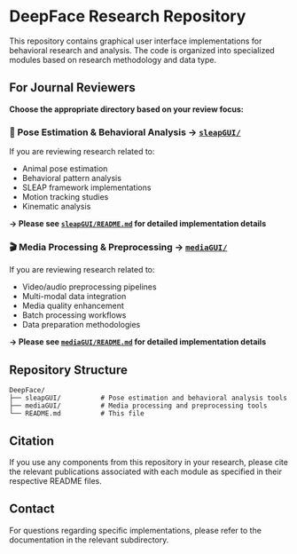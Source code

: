 # DeepFace Research Repository

This repository contains graphical user interface implementations for behavioral research and analysis. The code is organized into specialized modules based on research methodology and data type.

## For Journal Reviewers

**Choose the appropriate directory based on your review focus:**

### 🎯 Pose Estimation & Behavioral Analysis → [`sleapGUI/`](./sleapGUI/)
If you are reviewing research related to:
- Animal pose estimation
- Behavioral pattern analysis
- SLEAP framework implementations
- Motion tracking studies
- Kinematic analysis

**→ Please see [`sleapGUI/README.md`](./sleapGUI/README.md) for detailed implementation details**

### 🎬 Media Processing & Preprocessing → [`mediaGUI/`](./mediaGUI/)
If you are reviewing research related to:
- Video/audio preprocessing pipelines
- Multi-modal data integration
- Media quality enhancement
- Batch processing workflows
- Data preparation methodologies

**→ Please see [`mediaGUI/README.md`](./mediaGUI/README.md) for detailed implementation details**

## Repository Structure
```
DeepFace/
├── sleapGUI/          # Pose estimation and behavioral analysis tools
├── mediaGUI/          # Media processing and preprocessing tools
└── README.md          # This file
```

## Citation
If you use any components from this repository in your research, please cite the relevant publications associated with each module as specified in their respective README files.

## Contact
For questions regarding specific implementations, please refer to the documentation in the relevant subdirectory.
